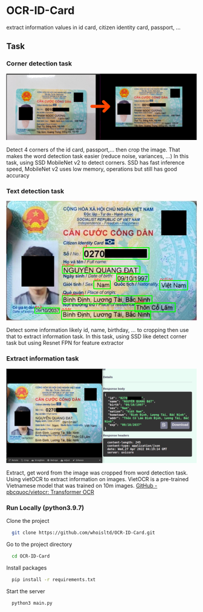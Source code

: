 # OCR-ID-Card
extract information values in id card, citizen identity card, passport, ...

## Task
### Corner detection task
![Corner detection](results/corner-detection.png)

Detect 4 corners of the id card, passport,… then crop the image. That makes the word detection task easier (reduce noise, variances, …)
In this task, using SSD MobileNet v2 to detect corners. SSD has fast inference speed, MobileNet v2 uses low memory, operations but still has good accuracy
### Text detection task
![Text detection](results/text-detection.png)

Detect some information likely id, name, birthday, …  to cropping then use that to extract information task.
In this task, using SSD like detect corner task but using Resnet FPN for feature extractor
### Extract information task
![Extract information](results/OCR.png)

Extract, get word from the image was cropped from word detection task.
Using vietOCR to extract information on images. VietOCR is a pre-trained Vietnamese model that was trained on 10m images. 
[GitHub - pbcquoc/vietocr: Transformer OCR](https://github.com/pbcquoc/vietocr) 
### Run Locally (python3.9.7)

Clone the project

```bash
  git clone https://github.com/whoisltd/OCR-ID-Card.git
```

Go to the project directory

```bash
  cd OCR-ID-Card
```

Install packages

```bash
  pip install -r requirements.txt
```

Start the server

```bash
  python3 main.py
```
